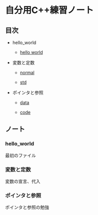 # 自分用C++練習ノート

## 目次

- hello_world

  - [hello world](/hello_world/f_00.cpp)

- 変数と定数

  - [normal](/values_consts/f_01.cpp)

  - [std](/values_consts/f_02.cpp)

- ポインタと参照

  - [data](/pointers_references/f_03.cpp)

  - [code](/pointers_references/f_04.cpp)

## ノート

### hello_world

  最初のファイル

### 変数と定数

  変数の宣言、代入

### ポインタと参照

  ポインタと参照の勉強
